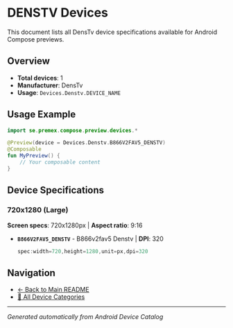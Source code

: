 # DENSTV Devices

This document lists all DensTv device specifications available for Android Compose previews.

## Overview

- **Total devices**: 1
- **Manufacturer**: DensTv
- **Usage**: `Devices.Denstv.DEVICE_NAME`

## Usage Example

```kotlin
import se.premex.compose.preview.devices.*

@Preview(device = Devices.Denstv.B866V2FAV5_DENSTV)
@Composable
fun MyPreview() {
    // Your composable content
}
```

## Device Specifications

### 720x1280 (Large)

**Screen specs**: 720x1280px | **Aspect ratio**: 9:16

- **`B866V2FAV5_DENSTV`** - B866v2fav5 Denstv | **DPI**: 320
  ```kotlin
  spec:width=720,height=1280,unit=px,dpi=320
  ```

## Navigation

- [← Back to Main README](../../README.md)
- [📱 All Device Categories](../README.md)

---
*Generated automatically from Android Device Catalog*
